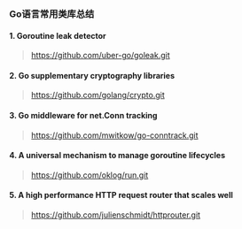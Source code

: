 ### Go语言常用类库总结

#### 1. Goroutine leak detector

> https://github.com/uber-go/goleak.git 

#### 2. Go supplementary cryptography libraries

> https://github.com/golang/crypto.git 

#### 3. Go middleware for net.Conn tracking

> https://github.com/mwitkow/go-conntrack.git

#### 4. A universal mechanism to manage goroutine lifecycles

> https://github.com/oklog/run.git


#### 5. A high performance HTTP request router that scales well

> https://github.com/julienschmidt/httprouter.git
